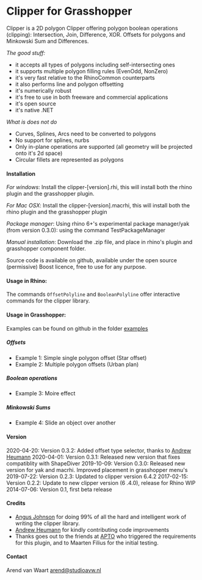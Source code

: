 Clipper for Grasshopper
=========

Clipper is a 2D polygon Clipper offering polygon boolean operations (clipping): Intersection, Join, Difference, XOR. Offsets for polygons and Minkowski Sum and Differences. 

*The good stuff:*

 - it accepts all types of polygons including self-intersecting ones
 - it supports multiple polygon filling rules (EvenOdd, NonZero)
 - it's very fast relative to the RhinoCommon counterparts
 - it also performs line and polygon offsetting
 - it's numerically robust
 - it's free to use in both freeware and commercial applications
 - it's open source
 - it's native .NET

*What is does not do*

 - Curves, Splines, Arcs need to be converted to polygons
 - No support for splines, nurbs
 - Only in-plane operations are supported (all geometry will be projected onto it's 2d space)
 - Circular fillets are represented as polygons

#### Installation

*For windows*: Install the clipper-[version].rhi, this will install both the rhino plugin and the grasshopper plugin.

*For Mac OSX*: Install the clipper-[version].macrhi, this will install both the rhino plugin and the grasshopper plugin

*Package manager*: Using rhino 6+'s experimental package manager/yak (from version 0.3.0): using the command TestPackageManager

*Manual installation*: Download the .zip file, and place in rhino's plugin and grasshopper component folder.

Source code is available on github, available under the open source (permissive) Boost licence, free to use for any purpose.

#### Usage in Rhino:

The commands `OffsetPolyline` and `BooleanPolyline` offer interactive commands for the clipper library.

#### Usage in Grasshopper:

Examples can be found on github in the folder [examples]

##### Offsets

- Example 1: Simple single polygon offset (Star offset)
- Example 2: Multiple polygon offsets (Urban plan)

##### Boolean operations

- Example 3: Moire effect

##### Minkowski Sums

- Example 4: Slide an object over another

#### Version

2020-04-20: Version 0.3.2: Added offset type selector, thanks to [Andrew Heumann]
2020-04-01: Version 0.3.1: Released new version that fixes compatiblity with ShapeDiver
2019-10-09: Version 0.3.0: Released new version for yak and macrhi. Improved placement in grasshopper menu's
2019-07-22: Version 0.2.3: Updated to clipper version 6.4.2
2017-02-15: Version 0.2.2: Update to new clipper version (6 .4.0), release for Rhino WIP
2014-07-06: Version 0.1, first beta release

#### Credits

- [Angus Johnson] for doing 99% of all the hard and intelligent work of writing the clipper library.
- [Andrew Heumann] for kindly contributing code improvements
- Thanks goes out to the friends at [APTO] who triggered the requirements for this plugin, and to Maarten Filius for the initial testing.

#### Contact

Arend van Waart arend@studioavw.nl

[Andrew Heumann]:https://github.com/andrewheumann
[clipper]:http://www.angusj.com/delphi/clipper.php
[Angus Johnson]:http://www.angusj.com
[boost]:http://www.boost.org/LICENSE_1_0.txt
[github]:https://github.com/arendvw/clipper
[APTO]:http://www.apto.nl
[examples]:https://github.com/arendvw/clipper/tree/master/examples